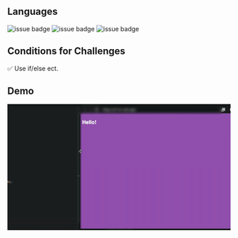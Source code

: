 ## Languages
![issue badge](https://img.shields.io/badge/language-HTML5-orange.svg)
![issue badge](https://img.shields.io/badge/language-CSS-informational.svg)
![issue badge](https://img.shields.io/badge/language-JS-yellow.svg)

## Conditions for Challenges

✅ Use if/else ect.

## Demo

<img src="demo.gif" width="700" heigth="400">
